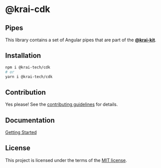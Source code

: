 
# @krai-cdk
## Pipes

This library contains a set of Angular pipes that are part of the [**@krai-kit**](https://github.com/krai-tech/krai-kit).

## Installation

```bash
npm i @krai-tech/cdk
# or
yarn i @krai-tech/cdk
```

## Contribution

Yes please! See the
[contributing guidelines](https://krai-kit.dev/en/docs/contribution)
for details.

## Documentation

[Getting Started](https://krai-kit.dev/en/docs/getting-started)

## License

This project is licensed under the terms of the
[MIT license](https://github.com/krai-tech/krai-kit/blob/master/LICENSE).
